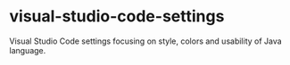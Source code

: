 # visual-studio-code-settings
Visual Studio Code settings focusing on style, colors and usability of Java language.
